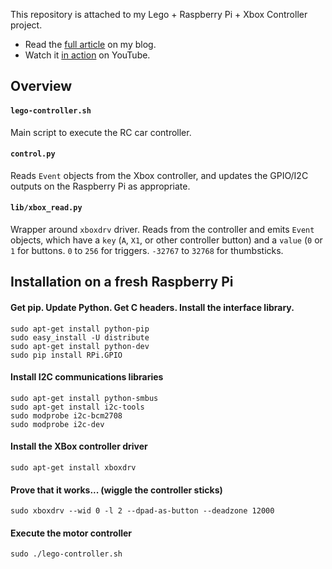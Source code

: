 This repository is attached to my Lego + Raspberry Pi + Xbox Controller project. 

 * Read the [full article](http://blog.zephod.com/post/37120089376/lego-xbox-raspberry-pi) on my blog.
 * Watch it [in action](http://www.youtube.com/watch?feature=player_embedded&v=X7YRqCCBDBU) on YouTube.

## Overview

#### `lego-controller.sh`

Main script to execute the RC car controller.

#### `control.py`

Reads `Event` objects from the Xbox controller, and updates the GPIO/I2C outputs on the Raspberry Pi as appropriate.

#### `lib/xbox_read.py`

Wrapper around `xboxdrv` driver. Reads from the controller and emits `Event` objects, which have a `key` (`A`, `X1`, or other controller button) and a `value` (`0` or `1` for buttons. `0` to `256` for triggers. `-32767` to `32768` for thumbsticks.



## Installation on a fresh Raspberry Pi

#### Get pip. Update Python. Get C headers. Install the interface library.
    sudo apt-get install python-pip
    sudo easy_install -U distribute
    sudo apt-get install python-dev
    sudo pip install RPi.GPIO

#### Install I2C communications libraries
    sudo apt-get install python-smbus
    sudo apt-get install i2c-tools
    sudo modprobe i2c-bcm2708
    sudo modprobe i2c-dev

#### Install the XBox controller driver
    sudo apt-get install xboxdrv

#### Prove that it works... (wiggle the controller sticks)
    sudo xboxdrv --wid 0 -l 2 --dpad-as-button --deadzone 12000

#### Execute the motor controller
    sudo ./lego-controller.sh
